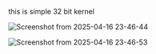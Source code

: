this is simple 32 bit kernel 


![Screenshot from 2025-04-16 23-46-44](https://github.com/user-attachments/assets/1f06bdfb-8c5d-48cd-97eb-0d37dade27c6)

![Screenshot from 2025-04-16 23-46-53](https://github.com/user-attachments/assets/6882c421-8cd0-4653-a37a-6e6ba7514e09)
